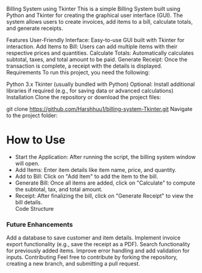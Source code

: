 Billing System using Tkinter
This is a simple Billing System built using Python and Tkinter for creating the graphical user interface (GUI). The system allows users to create invoices, add items to a bill, calculate totals, and generate receipts.

Features
User-Friendly Interface: Easy-to-use GUI built with Tkinter for interaction.
Add Items to Bill: Users can add multiple items with their respective prices and quantities.
Calculate Totals: Automatically calculates subtotal, taxes, and total amount to be paid.
Generate Receipt: Once the transaction is complete, a receipt with the details is displayed.
Requirements
To run this project, you need the following:

Python 3.x
Tkinter (usually bundled with Python)
Optional: Install additional libraries if required (e.g., for saving data or advanced calculations)
Installation
Clone the repository or download the project files:



git clone https://github.com/Harshhuu1/billing-system-Tkinter.git
Navigate to the project folder:






<h1>How to Use</h1>
<ul>
<li>Start the Application: After running the script, the billing system window will open.</li>
<li>Add Items: Enter item details like item name, price, and quantity.</li>
<li>Add to Bill: Click on "Add Item" to add the item to the bill.</li>
<li>Generate Bill: Once all items are added, click on "Calculate" to compute the subtotal, tax, and total amount.</li>
<li>Receipt: After finalizing the bill, click on "Generate Receipt" to view the bill details.</li>
Code Structure</ul>


<h3>Future Enhancements</h3>
Add a database to save customer and item details.
Implement invoice export functionality (e.g., save the receipt as a PDF).
Search functionality for previously added items.
Improve error handling and add validation for inputs.
Contributing
Feel free to contribute by forking the repository, creating a new branch, and submitting a pull request.
